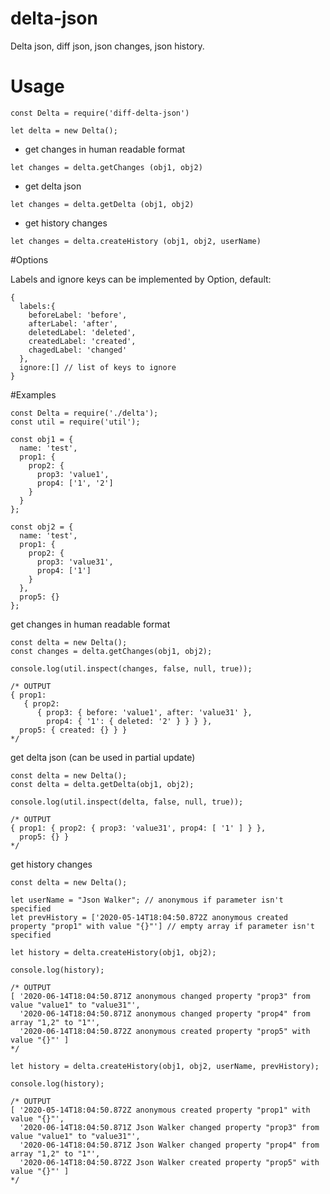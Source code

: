 # delta-json
Delta json, diff json, json changes, json history.

# Usage

```
const Delta = require('diff-delta-json')

let delta = new Delta();
```

+ get changes in human readable format
```$xslt
let changes = delta.getChanges (obj1, obj2)
``` 

+ get delta json 
```$xslt
let changes = delta.getDelta (obj1, obj2)
``` 

+ get history changes
```$xslt
let changes = delta.createHistory (obj1, obj2, userName) 
```

#Options

Labels and ignore keys can be implemented by Option, default:
```$xslt
{
  labels:{
    beforeLabel: 'before',
    afterLabel: 'after',
    deletedLabel: 'deleted',
    createdLabel: 'created',
    chagedLabel: 'changed'
  },
  ignore:[] // list of keys to ignore  
} 
```

#Examples

```
const Delta = require('./delta');
const util = require('util');

const obj1 = {
  name: 'test',
  prop1: {
    prop2: {
      prop3: 'value1',
      prop4: ['1', '2']
    }
  }
};

const obj2 = {
  name: 'test',
  prop1: {
    prop2: {
      prop3: 'value31',
      prop4: ['1']
    }
  },
  prop5: {}
};
```

get changes in human readable format
```$xslt
const delta = new Delta();
const changes = delta.getChanges(obj1, obj2);

console.log(util.inspect(changes, false, null, true));

/* OUTPUT
{ prop1:
   { prop2:
      { prop3: { before: 'value1', after: 'value31' },
        prop4: { '1': { deleted: '2' } } } },
  prop5: { created: {} } }
*/

```

get delta json (can be used in partial update)

```
const delta = new Delta();
const delta = delta.getDelta(obj1, obj2);

console.log(util.inspect(delta, false, null, true));

/* OUTPUT
{ prop1: { prop2: { prop3: 'value31', prop4: [ '1' ] } },
  prop5: {} }
*/

```

get history changes

```
const delta = new Delta();

let userName = "Json Walker"; // anonymous if parameter isn't specified
let prevHistory = ['2020-05-14T18:04:50.872Z anonymous created property "prop1" with value "{}"'] // empty array if parameter isn't specified

let history = delta.createHistory(obj1, obj2);

console.log(history);

/* OUTPUT
[ '2020-06-14T18:04:50.871Z anonymous changed property "prop3" from value "value1" to "value31"',
  '2020-06-14T18:04:50.871Z anonymous changed property "prop4" from array "1,2" to "1"',
  '2020-06-14T18:04:50.872Z anonymous created property "prop5" with value "{}"' ]
*/

let history = delta.createHistory(obj1, obj2, userName, prevHistory);

console.log(history);

/* OUTPUT
[ '2020-05-14T18:04:50.872Z anonymous created property "prop1" with value "{}"',
  '2020-06-14T18:04:50.871Z Json Walker changed property "prop3" from value "value1" to "value31"',
  '2020-06-14T18:04:50.871Z Json Walker changed property "prop4" from array "1,2" to "1"',
  '2020-06-14T18:04:50.872Z Json Walker created property "prop5" with value "{}"' ]
*/



```
